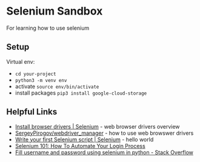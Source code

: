 # Selenium Sandbox

For learning how to use selenium

## Setup

Virtual env: 

* `cd your-project`
* `python3 -m venv env`
* activate `source env/bin/activate`
* install packages `pip3 install google-cloud-storage`

## Helpful Links

* [Install browser drivers | Selenium](https://www.selenium.dev/documentation/webdriver/getting_started/install_drivers/) - web browser drivers overview
* [SergeyPirogov/webdriver_manager](https://github.com/SergeyPirogov/webdriver_manager) - how to use web browswer drivers 
* [Write your first Selenium script | Selenium](https://www.selenium.dev/documentation/webdriver/getting_started/first_script/) - hello world
* [Selenium 101: How To Automate Your Login Process](https://smartbear.com/blog/automate-login-with-selenium/)
* [Fill username and password using selenium in python - Stack Overflow](https://stackoverflow.com/questions/21186327/fill-username-and-password-using-selenium-in-python)



